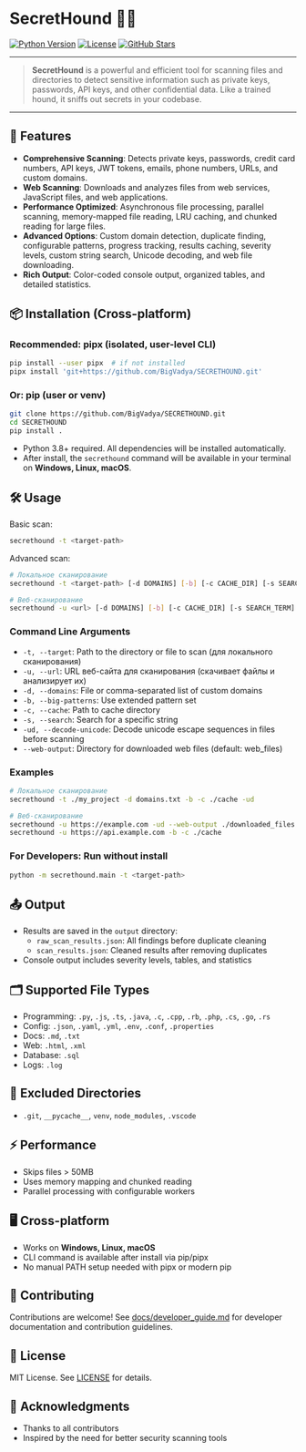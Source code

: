 # SecretHound 🐕‍🦺

[![Python Version](https://img.shields.io/badge/python-3.8%2B-blue)](https://www.python.org/downloads/)
[![License](https://img.shields.io/badge/license-MIT-green)](LICENSE)
[![GitHub Stars](https://img.shields.io/github/stars/BigVadya/SECRETHOUND?style=social)](https://github.com/BigVadya/SECRETHOUND/stargazers)

---

> **SecretHound** is a powerful and efficient tool for scanning files and directories to detect sensitive information such as private keys, passwords, API keys, and other confidential data. Like a trained hound, it sniffs out secrets in your codebase.

---

## 🚀 Features

- **Comprehensive Scanning**: Detects private keys, passwords, credit card numbers, API keys, JWT tokens, emails, phone numbers, URLs, and custom domains.
- **Web Scanning**: Downloads and analyzes files from web services, JavaScript files, and web applications.
- **Performance Optimized**: Asynchronous file processing, parallel scanning, memory-mapped file reading, LRU caching, and chunked reading for large files.
- **Advanced Options**: Custom domain detection, duplicate finding, configurable patterns, progress tracking, results caching, severity levels, custom string search, Unicode decoding, and web file downloading.
- **Rich Output**: Color-coded console output, organized tables, and detailed statistics.

## 📦 Installation (Cross-platform)

### Recommended: pipx (isolated, user-level CLI)

```bash
pip install --user pipx  # if not installed
pipx install 'git+https://github.com/BigVadya/SECRETHOUND.git'
```

### Or: pip (user or venv)

```bash
git clone https://github.com/BigVadya/SECRETHOUND.git
cd SECRETHOUND
pip install .
```

- Python 3.8+ required. All dependencies will be installed automatically.
- After install, the `secrethound` command will be available in your terminal on **Windows, Linux, macOS**.

## 🛠 Usage

Basic scan:

```bash
secrethound -t <target-path>
```

Advanced scan:

```bash
# Локальное сканирование
secrethound -t <target-path> [-d DOMAINS] [-b] [-c CACHE_DIR] [-s SEARCH_TERM] [-ud]

# Веб-сканирование
secrethound -u <url> [-d DOMAINS] [-b] [-c CACHE_DIR] [-s SEARCH_TERM] [-ud] [--web-output DIR]
```

### Command Line Arguments

- `-t, --target`: Path to the directory or file to scan (для локального сканирования)
- `-u, --url`: URL веб-сайта для сканирования (скачивает файлы и анализирует их)
- `-d, --domains`: File or comma-separated list of custom domains
- `-b, --big-patterns`: Use extended pattern set
- `-c, --cache`: Path to cache directory
- `-s, --search`: Search for a specific string
- `-ud, --decode-unicode`: Decode unicode escape sequences in files before scanning
- `--web-output`: Directory for downloaded web files (default: web_files)

### Examples

```bash
# Локальное сканирование
secrethound -t ./my_project -d domains.txt -b -c ./cache -ud

# Веб-сканирование
secrethound -u https://example.com -ud --web-output ./downloaded_files
secrethound -u https://api.example.com -b -c ./cache
```

### For Developers: Run without install

```bash
python -m secrethound.main -t <target-path>
```

## 📤 Output

- Results are saved in the `output` directory:
  - `raw_scan_results.json`: All findings before duplicate cleaning
  - `scan_results.json`: Cleaned results after removing duplicates
- Console output includes severity levels, tables, and statistics

## 🗂 Supported File Types

- Programming: `.py`, `.js`, `.ts`, `.java`, `.c`, `.cpp`, `.rb`, `.php`, `.cs`, `.go`, `.rs`
- Config: `.json`, `.yaml`, `.yml`, `.env`, `.conf`, `.properties`
- Docs: `.md`, `.txt`
- Web: `.html`, `.xml`
- Database: `.sql`
- Logs: `.log`

## 🚫 Excluded Directories

- `.git`, `__pycache__`, `venv`, `node_modules`, `.vscode`

## ⚡ Performance

- Skips files > 50MB
- Uses memory mapping and chunked reading
- Parallel processing with configurable workers

## 🖥️ Cross-platform

- Works on **Windows, Linux, macOS**
- CLI command is available after install via pip/pipx
- No manual PATH setup needed with pipx or modern pip

## 🤝 Contributing

Contributions are welcome! See [docs/developer_guide.md](docs/developer_guide.md) for developer documentation and contribution guidelines.

## 📄 License

MIT License. See [LICENSE](LICENSE) for details.

## 🙏 Acknowledgments

- Thanks to all contributors
- Inspired by the need for better security scanning tools
